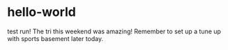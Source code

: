 # hello-world
test run!
The tri this weekend was amazing! Remember to set up a tune up with sports basement later today.
